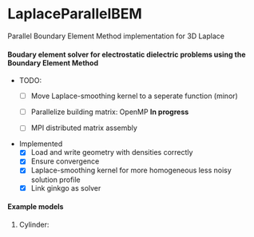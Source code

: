 # LaplaceParallelBEM
Parallel Boundary Element Method implementation for 3D Laplace

#### Boudary element solver for electrostatic dielectric problems using the Boundary Element Method

- TODO: 
    - [ ] Move Laplace-smoothing kernel to a seperate function (minor) 
    - [ ] Parallelize building matrix: OpenMP **In progress**
    - [ ] MPI distributed matrix assembly


- Implemented
    - [x] Load and write geometry with densities correctly
    - [x] Ensure convergence
    - [x] Laplace-smoothing kernel for more homogeneous less noisy solution profile
    - [x] Link ginkgo as solver

#### Example models
1. Cylinder:



